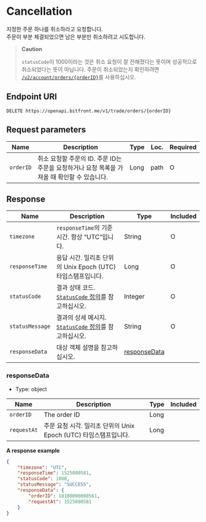 # Cancellation

지정한 주문 하나를 취소하라고 요청합니다. <br/>
주문이 부분 체결되었으면 남은 부분만 취소하려고 시도합니다.

> **Caution**
> 
> `statusCode`이 1000이라는 것은 취소 요청이 잘 전해졌다는 뜻이며 성공적으로 취소되었다는 뜻이 아닙니다. 주문이 취소되었는지 확인하려면 [`/v2/account/orders/{orderID}`](/ko/api/account/v2-account-orders-orderID-get.md#order-information-v2)를 사용하십시오.

## Endpoint URI

    DELETE https://openapi.bitfront.me/v1/trade/orders/{orderID}

## Request parameters

| Name      | Description                                              | Type | Loc. | Required |
| --------- | -------------------------------------------------------- | ---- | ---- | -------- |
| `orderID` | 취소 요청할 주문의 ID. 주문 ID는 주문을 요청하거나 요청 목록을 가져올 때 확인할 수 있습니다. | Long | path | O        |

## Response

| Name            | Description                                                             | Type                          | Included |
| --------------- | ----------------------------------------------------------------------- | ----------------------------- | -------- |
| `timezone`      | `responseTime`의 기준 시간. 항상 “UTC”입니다.                                     | String                        | O        |
| `responseTime`  | 응답 시간. 밀리초 단위의 Unix Epoch (UTC) 타임스탬프입니다.                               | Long                          | O        |
| `statusCode`    | 결과 상태 코드. [`StatusCode` 정의](/ko/1_Overview.md#statuscode-정의)를 참고하십시오.   | Integer                       | O        |
| `statusMessage` | 결과의 상세 메시지. [`StatusCode` 정의](/ko/1_Overview.md#statuscode-정의)를 참고하십시오. | String                        | O        |
| `responseData`  | 대상 객체 설명을 참고하십시오.                                                       | [responseData](#responsedata) |          |

### responseData

  - Type: object

| Name        | Description                                  | Type | Included |
| ----------- | -------------------------------------------- | ---- | -------- |
| `orderID`   | The order ID                                 | Long |          |
| `requestAt` | 주문 요청 시각. 밀리초 단위의 Unix Epoch (UTC) 타임스탬프입니다. | Long |          |

**A response example**

``` json
{
    "timezone": "UTC",
    "responseTime": 1525080581,
    "statusCode": 1000,
    "statusMessage": "SUCCESS",
    "responseData": {
        "orderID": 10100000000561,
        "requestAt": 1525080581
    }
}
```
